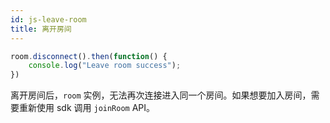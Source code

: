 ```yaml
---
id: js-leave-room
title: 离开房间
---
```


```typescript
room.disconnect().then(function() {
    console.log("Leave room success");
})
```

离开房间后，`room` 实例，无法再次连接进入同一个房间。如果想要加入房间，需要重新使用 sdk 调用 `joinRoom` API。
